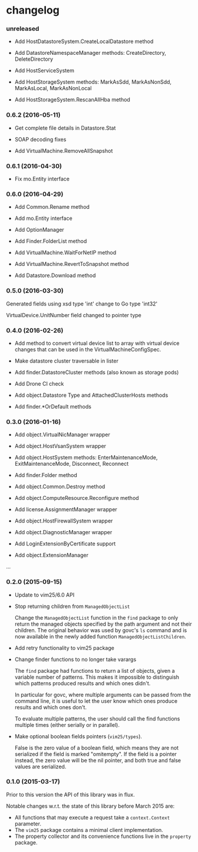 # changelog

### unreleased

* Add HostDatastoreSystem.CreateLocalDatastore method

* Add DatastoreNamespaceManager methods: CreateDirectory, DeleteDirectory

* Add HostServiceSystem

* Add HostStorageSystem methods: MarkAsSdd, MarkAsNonSdd, MarkAsLocal, MarkAsNonLocal

* Add HostStorageSystem.RescanAllHba method

### 0.6.2 (2016-05-11)

* Get complete file details in Datastore.Stat

* SOAP decoding fixes

* Add VirtualMachine.RemoveAllSnapshot

### 0.6.1 (2016-04-30)

* Fix mo.Entity interface

### 0.6.0 (2016-04-29)

* Add Common.Rename method

* Add mo.Entity interface

* Add OptionManager

* Add Finder.FolderList method

* Add VirtualMachine.WaitForNetIP method

* Add VirtualMachine.RevertToSnapshot method

* Add Datastore.Download method

### 0.5.0 (2016-03-30)

Generated fields using xsd type 'int' change to Go type 'int32'

VirtualDevice.UnitNumber field changed to pointer type

### 0.4.0 (2016-02-26)

* Add method to convert virtual device list to array with virtual device
  changes that can be used in the VirtualMachineConfigSpec.

* Make datastore cluster traversable in lister

* Add finder.DatastoreCluster methods (also known as storage pods)

* Add Drone CI check

* Add object.Datastore Type and AttachedClusterHosts methods

* Add finder.*OrDefault methods

### 0.3.0 (2016-01-16)

* Add object.VirtualNicManager wrapper

* Add object.HostVsanSystem wrapper

* Add object.HostSystem methods: EnterMaintenanceMode, ExitMaintenanceMode, Disconnect, Reconnect

* Add finder.Folder method

* Add object.Common.Destroy method

* Add object.ComputeResource.Reconfigure method

* Add license.AssignmentManager wrapper

* Add object.HostFirewallSystem wrapper

* Add object.DiagnosticManager wrapper

* Add LoginExtensionByCertificate support

* Add object.ExtensionManager

...

### 0.2.0 (2015-09-15)

* Update to vim25/6.0 API

* Stop returning children from `ManagedObjectList`

    Change the `ManagedObjectList` function in the `find` package to only
    return the managed objects specified by the path argument and not their
    children. The original behavior was used by govc's `ls` command and is
    now available in the newly added function `ManagedObjectListChildren`.

* Add retry functionality to vim25 package

* Change finder functions to no longer take varargs

    The `find` package had functions to return a list of objects, given a
    variable number of patterns. This makes it impossible to distinguish which
    patterns produced results and which ones didn't.

    In particular for govc, where multiple arguments can be passed from the
    command line, it is useful to let the user know which ones produce results
    and which ones don't.

    To evaluate multiple patterns, the user should call the find functions
    multiple times (either serially or in parallel).

* Make optional boolean fields pointers (`vim25/types`).

    False is the zero value of a boolean field, which means they are not serialized
    if the field is marked "omitempty". If the field is a pointer instead, the zero
    value will be the nil pointer, and both true and false values are serialized.

### 0.1.0 (2015-03-17)

Prior to this version the API of this library was in flux.

Notable changes w.r.t. the state of this library before March 2015 are:

* All functions that may execute a request take a `context.Context` parameter.
* The `vim25` package contains a minimal client implementation.
* The property collector and its convenience functions live in the `property` package.
